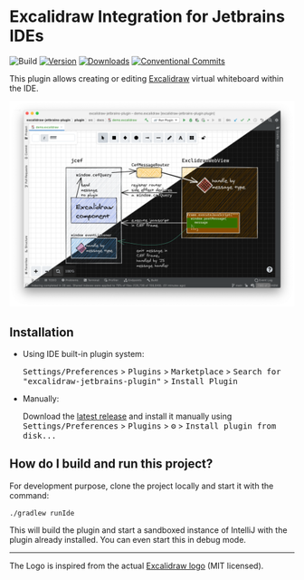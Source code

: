 # Excalidraw Integration for Jetbrains IDEs

![Build](https://github.com/bric3/excalidraw-jetbrains-plugin/workflows/Build/badge.svg)
[![Version](https://img.shields.io/jetbrains/plugin/v/17096.svg)](https://plugins.jetbrains.com/plugin/17096)
[![Downloads](https://img.shields.io/jetbrains/plugin/d/17096.svg)](https://plugins.jetbrains.com/plugin/17096)
[![Conventional Commits](https://img.shields.io/badge/Conventional%20Commits-1.0.0-yellow.svg)](https://conventionalcommits.org)



<!-- Plugin description -->
This plugin allows creating or editing [Excalidraw](https://excalidraw.com/)
virtual whiteboard within the IDE.

![screenshot](./excalidraw-for-jetbrains.png)
<!-- Plugin description end -->

## Installation

- Using IDE built-in plugin system:
  
  <kbd>Settings/Preferences</kbd> > <kbd>Plugins</kbd> > <kbd>Marketplace</kbd> > <kbd>Search for "excalidraw-jetbrains-plugin"</kbd> >
  <kbd>Install Plugin</kbd>
  
- Manually:

  Download the [latest release](https://github.com/bric3/excalidraw-jetbrains-plugin/releases/latest) and install it manually using
  <kbd>Settings/Preferences</kbd> > <kbd>Plugins</kbd> > <kbd>⚙️</kbd> > <kbd>Install plugin from disk...</kbd>


## How do I build and run this project?

For development purpose, clone the project locally and start it with 
the command:

```
./gradlew runIde
```

This will build the plugin and start a sandboxed instance of IntelliJ with 
the plugin already installed. You can even start this in debug mode.



----
The Logo is inspired from the actual [Excalidraw logo](https://github.com/excalidraw/excalidraw-logo/blob/afabcf3f9f5e12d6b1574bc7abd5d63466744155/logo256.svg) (MIT licensed).